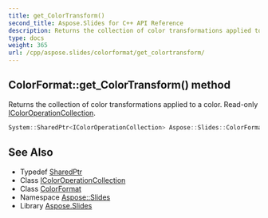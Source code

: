 ```yaml
---
title: get_ColorTransform()
second_title: Aspose.Slides for C++ API Reference
description: Returns the collection of color transformations applied to a color. Read-only IColorOperationCollection.
type: docs
weight: 365
url: /cpp/aspose.slides/colorformat/get_colortransform/
---
```

## ColorFormat::get_ColorTransform() method


Returns the collection of color transformations applied to a color. Read-only [IColorOperationCollection](../../icoloroperationcollection/).

```cpp
System::SharedPtr<IColorOperationCollection> Aspose::Slides::ColorFormat::get_ColorTransform() override
```

## See Also

* Typedef [SharedPtr](../../system/sharedptr/)
* Class [IColorOperationCollection](../icoloroperationcollection/)
* Class [ColorFormat](./)
* Namespace [Aspose::Slides](../)
* Library [Aspose.Slides](../../)